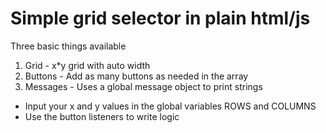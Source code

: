 # Simple grid selector in plain html/js

Three basic things available
1. Grid - x*y grid with auto width
2. Buttons - Add as many buttons as needed in the array
3. Messages - Uses a global message object to print strings

* Input your x and y values in the global variables ROWS and COLUMNS
* Use the button listeners to write logic